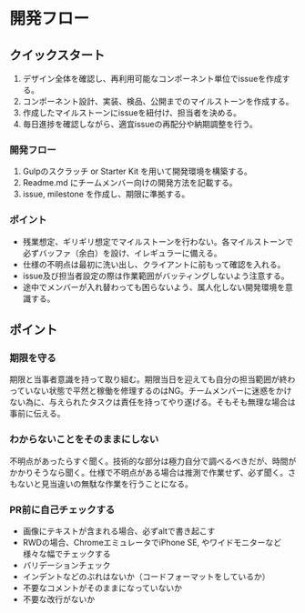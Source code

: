 # 開発フロー

## クイックスタート

1. デザイン全体を確認し、再利用可能なコンポーネント単位でissueを作成する。
2. コンポーネント設計、実装、検品、公開までのマイルストーンを作成する。
3. 作成したマイルストーンにissueを紐付け、担当者を決める。
4. 毎日進捗を確認しながら、適宜issueの再配分や納期調整を行う。

### 開発フロー

1. Gulpのスクラッチ or Starter Kit を用いて開発環境を構築する。
2. Readme.md にチームメンバー向けの開発方法を記載する。
3. issue, milestone を作成し、期限に準拠する。

### ポイント

* 残業想定、ギリギリ想定でマイルストーンを行わない。各マイルストーンで必ずバッファ（余白）を設け、イレギュラーに備える。
* 仕様の不明点は最初に洗い出し、クライアントに前もって確認を入れる。
* issue及び担当者設定の際は作業範囲がバッティングしないよう注意する。
* 途中でメンバーが入れ替わっても困らないよう、属人化しない開発環境を意識する。

## ポイント

### 期限を守る

期限と当事者意識を持って取り組む。期限当日を迎えても自分の担当範囲が終わっていない状態で平然と稼働を修理するのはNG。チームメンバーに迷惑をかけない為に、与えられたタスクは責任を持ってやり遂げる。そもそも無理な場合は事前に伝える。

### わからないことをそのままにしない

不明点があったらすぐ聞く。技術的な部分は極力自分で調べるべきだが、時間がかかりそうなら聞く。仕様で不明点がある場合は推測で作業せず、必ず聞く。さもないと見当違いの無駄な作業を行うことになる。

### PR前に自己チェックする

* 画像にテキストが含まれる場合、必ずaltで書き起こす
* RWDの場合、ChromeエミュレータでiPhone SE, やワイドモニターなど様々な幅でチェックする
* バリデーションチェック
* インデントなどのぶれはないか（コードフォーマットをしているか）
* 不要なコメントがそのままになっていないか
* 不要な改行がないか

